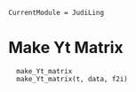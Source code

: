 ```@meta
CurrentModule = JudiLing
```

# Make Yt Matrix

```@docs
  make_Yt_matrix
  make_Yt_matrix(t, data, f2i)
```